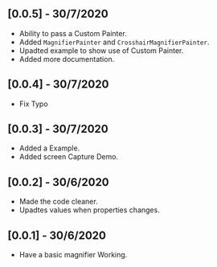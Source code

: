 ## [0.0.5] - 30/7/2020

- Ability to pass a Custom Painter.
- Added `MagnifierPainter` and `CrosshairMagnifierPainter`.
- Upadted example to show use of Custom Painter.
- Added more documentation.

## [0.0.4] - 30/7/2020

- Fix Typo

## [0.0.3] - 30/7/2020

- Added a Example.
- Added screen Capture Demo.

## [0.0.2] - 30/6/2020

- Made the code cleaner.
- Upadtes values when properties changes.

## [0.0.1] - 30/6/2020

- Have a basic magnifier Working.
